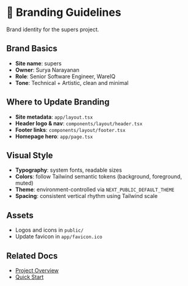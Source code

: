 # 🎨 Branding Guidelines

Brand identity for the supers project.

## Brand Basics

- **Site name**: supers
- **Owner**: Surya Narayanan
- **Role**: Senior Software Engineer, WareIQ
- **Tone**: Technical + Artistic, clean and minimal

## Where to Update Branding

- **Site metadata**: `app/layout.tsx`
- **Header logo & nav**: `components/layout/header.tsx`
- **Footer links**: `components/layout/footer.tsx`
- **Homepage hero**: `app/page.tsx`

## Visual Style

- **Typography**: system fonts, readable sizes
- **Colors**: follow Tailwind semantic tokens (background, foreground, muted)
- **Theme**: environment-controlled via `NEXT_PUBLIC_DEFAULT_THEME`
- **Spacing**: consistent vertical rhythm using Tailwind scale

## Assets

- Logos and icons in `public/`
- Update favicon in `app/favicon.ico`

## Related Docs

- [Project Overview](./OVERVIEW.md)
- [Quick Start](../getting-started/QUICK_START.md)
